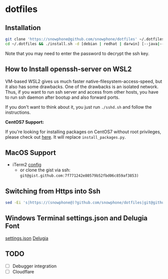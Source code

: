 # dotfiles

## Installation
~~~bash
git clone 'https://snowphone@github.com/snowphone/dotfiles' ~/.dotfiles && \
cd ~/.dotfiles && ./install.sh -d [debian | redhat | darwin] [--java|--latex|--boost|--misc|--typescript]
~~~
Note that you may need to enter the password to decrypt the ssh key.

## How to Install openssh-server on WSL2
VM-based WSL2 gives us much faster native-filesystem-access-speed, but it also has some drawbacks. One of the drawbacks is an isolated network.
Thus, if you want to run ssh server and access from other hosts, you have to run ssh daemon after bootup and also forward ports.

If you don't want to think about it, you just run `./sshd.sh` and follow the instructions.

**CentOS7 Support:**

If you're looking for installing packages on CentOS7 without root privileges, please check out [here](https://gist.github.com/snowphone/f9c612a60aa25dc4940993529532eb97).
It will replace `install_packages.py`.

## MacOS Support

- iTerm2 [config](https://gist.github.com/snowphone/7f771242e80579b52fbd06c859af3853)
  - or clone the gist via ssh: `git@gist.github.com:7f771242e80579b52fbd06c859af3853)`

## Switching from Https into Ssh

```sh
sed -Ei 's|https://(snowphone@)?github.com/snowphone/dotfiles|git@github.com:snowphone/dotfiles|' .git/config
```

## Windows Terminal settings.json and Delugia Font

[settings.json](https://nas.sixtyfive.me/s/botmPZwHwFCtENb)
[Delugia](https://github.com/adam7/delugia-code/releases)

## TODO

- [ ] Debugger integration
- [ ] Cloudflare
